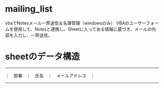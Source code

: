 # mailing_list
vbaでNotesメール一斉送信＆名簿管理（windowsのみ）
VBAのユーザーフォームを使用して、Notesと連携し、Sheetに入ってある情報に基づき、メールの内容を入力し、一斉送信。

# sheetのデータ構造
----------------------------------

｜　部署　｜　氏名　｜　メールアドレス　｜

----------------------------------
